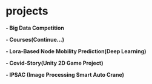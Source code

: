 # projects

**- Big Data Competition**

**- Courses(Continue...)**

**- Lora-Based Node Mobility Prediction(Deep Learning)**

**- Covid-Story(Unity 2D Game Project)**

**- IPSAC (Image Processing Smart Auto Crane)**
